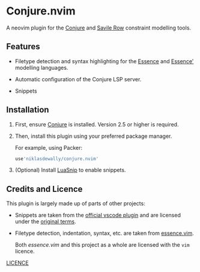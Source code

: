 # Conjure.nvim

A  neovim plugin for the [Conjure](https://github.com/conjure-cp/conjure) and [Savile Row](https://savilerow.cs.st-andrews.ac.uk/) constraint modelling tools.



## Features 

  
* Filetype detection and syntax highlighting for the [Essence](https://conjure.readthedocs.io/en/latest/essence.html) and [Essence'](http://savilerow.cs.st-andrews.ac.uk/index.html) modelling languages.

* Automatic configuration of the Conjure LSP server.

* Snippets

## Installation

1. First, ensure [Conjure](https://github.com/conjure-cp/conjure) is installed.
   Version 2.5 or higher is required.

2. Then, install this plugin using your preferred package manager.
   
   For example, using Packer:

   ```lua
   use'niklasdewally/conjure.nvim'
   ```

3. (Optional) Install [LuaSnip](https://github.com/L3MON4D3/LuaSnip) to enable snippets.


## Credits and Licence 

This plugin is largely made up of parts of other projects:

* Snippets are taken from the [official vscode plugin](https://github.com/conjure-cp/conjure-vs-code/) and are
  licensed under the [original terms](vscode-snippets/LICENCE).

* Filetype detection, indentation, syntax, etc. are taken from [essence.vim](https://github.com/Druid-of-Luhn/essence.vim).
  
  Both *essence.vim* and this project as a whole are licensed with the `vim` licence.

[LICENCE](LICENSE)
  







